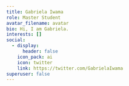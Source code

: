 ```yaml
---
title: Gabriela Iwama
role: Master Student
avatar_filename: avatar
bio: Hi, I am Gabriela.
interests: []
social:
  - display:
      header: false
    icon_pack: ai
    icon: twitter
    link: https://twitter.com/GabrielaIwama
superuser: false
---
```

